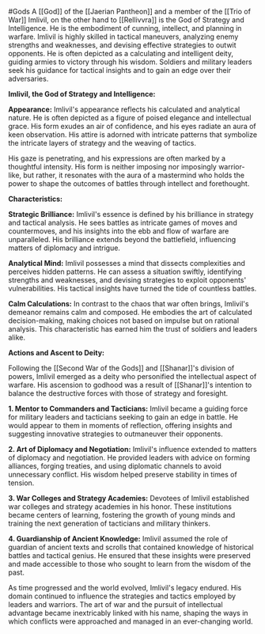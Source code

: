 #Gods 
A [[God]] of the [[Jaerian Pantheon]] and a member of the [[Trio of War]]
Imlivil, on the other hand to [[Rellivvra]] is the God of Strategy and Intelligence. He is the embodiment of cunning, intellect, and planning in warfare. Imlivil is highly skilled in tactical maneuvers, analyzing enemy strengths and weaknesses, and devising effective strategies to outwit opponents. He is often depicted as a calculating and intelligent deity, guiding armies to victory through his wisdom. Soldiers and military leaders seek his guidance for tactical insights and to gain an edge over their adversaries.

**Imlivil, the God of Strategy and Intelligence:**

**Appearance:**
Imlivil's appearance reflects his calculated and analytical nature. He is often depicted as a figure of poised elegance and intellectual grace. His form exudes an air of confidence, and his eyes radiate an aura of keen observation. His attire is adorned with intricate patterns that symbolize the intricate layers of strategy and the weaving of tactics.

His gaze is penetrating, and his expressions are often marked by a thoughtful intensity. His form is neither imposing nor imposingly warrior-like, but rather, it resonates with the aura of a mastermind who holds the power to shape the outcomes of battles through intellect and forethought.

**Characteristics:**

**Strategic Brilliance:** Imlivil's essence is defined by his brilliance in strategy and tactical analysis. He sees battles as intricate games of moves and countermoves, and his insights into the ebb and flow of warfare are unparalleled. His brilliance extends beyond the battlefield, influencing matters of diplomacy and intrigue.

**Analytical Mind:** Imlivil possesses a mind that dissects complexities and perceives hidden patterns. He can assess a situation swiftly, identifying strengths and weaknesses, and devising strategies to exploit opponents' vulnerabilities. His tactical insights have turned the tide of countless battles.

**Calm Calculations:** In contrast to the chaos that war often brings, Imlivil's demeanor remains calm and composed. He embodies the art of calculated decision-making, making choices not based on impulse but on rational analysis. This characteristic has earned him the trust of soldiers and leaders alike.

**Actions and Ascent to Deity:**

Following the [[Second War of the Gods]] and [[Shanar]]'s division of powers, Imlivil emerged as a deity who personified the intellectual aspect of warfare. His ascension to godhood was a result of [[Shanar]]'s intention to balance the destructive forces with those of strategy and foresight.

**1. Mentor to Commanders and Tacticians:** Imlivil became a guiding force for military leaders and tacticians seeking to gain an edge in battle. He would appear to them in moments of reflection, offering insights and suggesting innovative strategies to outmaneuver their opponents.

**2. Art of Diplomacy and Negotiation:** Imlivil's influence extended to matters of diplomacy and negotiation. He provided leaders with advice on forming alliances, forging treaties, and using diplomatic channels to avoid unnecessary conflict. His wisdom helped preserve stability in times of tension.

**3. War Colleges and Strategy Academies:** Devotees of Imlivil established war colleges and strategy academies in his honor. These institutions became centers of learning, fostering the growth of young minds and training the next generation of tacticians and military thinkers.

**4. Guardianship of Ancient Knowledge:** Imlivil assumed the role of guardian of ancient texts and scrolls that contained knowledge of historical battles and tactical genius. He ensured that these insights were preserved and made accessible to those who sought to learn from the wisdom of the past.

As time progressed and the world evolved, Imlivil's legacy endured. His domain continued to influence the strategies and tactics employed by leaders and warriors. The art of war and the pursuit of intellectual advantage became inextricably linked with his name, shaping the ways in which conflicts were approached and managed in an ever-changing world.